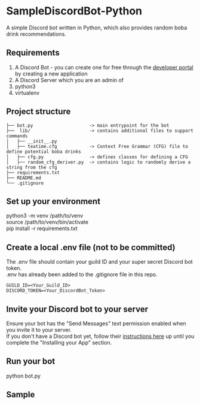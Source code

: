 # SampleDiscordBot-Python  
A simple Discord bot written in Python, which also provides random boba drink recommendations.

## Requirements  
1. A Discord Bot - you can create one for free through the [developer portal](https://discord.com/developers/applications) by creating a new application
2. A Discord Server which you are an admin of
3. python3  
4. virtualenv  

## Project structure
```
├── bot.py                     -> main entrypoint for the bot  
├──  lib/                      -> contains additional files to support commands  
│   ├── __init__.py  
│   ├── teatime.cfg            -> Context Free Grammar (CFG) file to define potential boba drinks  
│   ├── cfg.py                 -> defines classes for defining a CFG  
│   ├── random_cfg_deriver.py  -> contains logic to randomly derive a string from the cfg  
├── requirements.txt 
├── README.md
└── .gitignore
```

## Set up your environment  
python3 -m venv /path/to/venv  
source /path/to/venv/bin/activate  
pip install -r requirements.txt  

## Create a local .env file (not to be committed)
The .env file should contain your guild ID and your super secret Discord bot token.  
.env has already been added to the .gitignore file in this repo.  
```
GUILD_ID=<Your_Guild_ID>  
DISCORD_TOKEN=<Your_DiscordBot_Token>  
```

## Invite your Discord bot to your server
Ensure your bot has the "Send Messages" text permission enabled when you invite it to your server.  
If you don't have a Discord bot yet, follow their [instructions here](https://discord.com/developers/docs/getting-started#creating-an-app) up until you complete the "Installing your App" section.  

## Run your bot
python bot.py

## Sample
